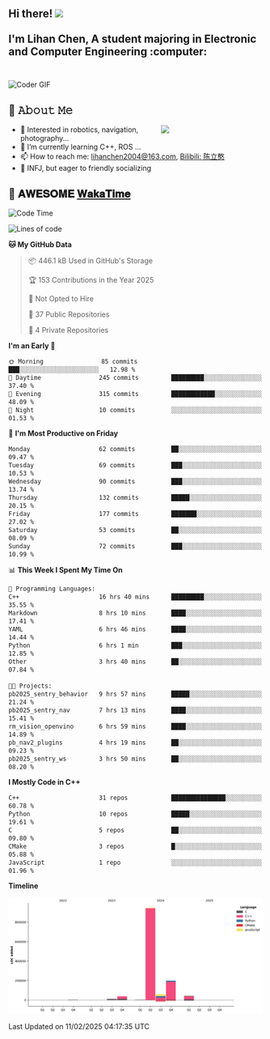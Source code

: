 <h2 align="left">
 <abc>
  <br>Hi there! <img src="https://user-images.githubusercontent.com/42378118/110234147-e3259600-7f4e-11eb-95be-0c4047144dea.gif" width="30"><br>
  <br> I'm Lihan Chen, A student majoring in Electronic and Computer Engineering :computer:<br>
  <br>
 </abc>
</h2>

<img align="center" src="https://media.giphy.com/media/SWoSkN6DxTszqIKEqv/giphy.gif" alt="Coder GIF" width="500">

## :book: 𝙰𝚋𝚘𝚞𝚝 𝙼𝚎

<img align="right" width="40%" src="https://github-readme-stats.vercel.app/api?username=LihanChen2004&show_icons=true&icon_color=CE1D2D&text_color=718096&bg_color=ffffff&hide_title=true" />

- 🌟 Interested in robotics, navigation, photography...
- 🌱 I’m currently learning C++, ROS ... 
- 📫 How to reach me: lihanchen2004@163.com, [Bilibili: 陈立憨](https://space.bilibili.com/170786212)
- 👯 INFJ, but eager to friendly socializing

## 📜 𝐀𝐖𝐄𝐒𝐎𝐌𝐄 [𝐖𝐚𝐤𝐚𝐓𝐢𝐦𝐞](https://github.com/anmol098/waka-readme-stats)

<!--START_SECTION:waka-->
![Code Time](http://img.shields.io/badge/Code%20Time-771%20hrs%2053%20mins-blue)

![Lines of code](https://img.shields.io/badge/From%20Hello%20World%20I%27ve%20Written-1.3%20million%20lines%20of%20code-blue)

**🐱 My GitHub Data** 

> 📦 446.1 kB Used in GitHub's Storage 
 > 
> 🏆 153 Contributions in the Year 2025
 > 
> 🚫 Not Opted to Hire
 > 
> 📜 37 Public Repositories 
 > 
> 🔑 4 Private Repositories 
 > 
**I'm an Early 🐤** 

```text
🌞 Morning                85 commits          ███░░░░░░░░░░░░░░░░░░░░░░   12.98 % 
🌆 Daytime                245 commits         █████████░░░░░░░░░░░░░░░░   37.40 % 
🌃 Evening                315 commits         ████████████░░░░░░░░░░░░░   48.09 % 
🌙 Night                  10 commits          ░░░░░░░░░░░░░░░░░░░░░░░░░   01.53 % 
```
📅 **I'm Most Productive on Friday** 

```text
Monday                   62 commits          ██░░░░░░░░░░░░░░░░░░░░░░░   09.47 % 
Tuesday                  69 commits          ███░░░░░░░░░░░░░░░░░░░░░░   10.53 % 
Wednesday                90 commits          ███░░░░░░░░░░░░░░░░░░░░░░   13.74 % 
Thursday                 132 commits         █████░░░░░░░░░░░░░░░░░░░░   20.15 % 
Friday                   177 commits         ███████░░░░░░░░░░░░░░░░░░   27.02 % 
Saturday                 53 commits          ██░░░░░░░░░░░░░░░░░░░░░░░   08.09 % 
Sunday                   72 commits          ███░░░░░░░░░░░░░░░░░░░░░░   10.99 % 
```


📊 **This Week I Spent My Time On** 

```text
💬 Programming Languages: 
C++                      16 hrs 40 mins      █████████░░░░░░░░░░░░░░░░   35.55 % 
Markdown                 8 hrs 10 mins       ████░░░░░░░░░░░░░░░░░░░░░   17.41 % 
YAML                     6 hrs 46 mins       ████░░░░░░░░░░░░░░░░░░░░░   14.44 % 
Python                   6 hrs 1 min         ███░░░░░░░░░░░░░░░░░░░░░░   12.85 % 
Other                    3 hrs 40 mins       ██░░░░░░░░░░░░░░░░░░░░░░░   07.84 % 

🐱‍💻 Projects: 
pb2025_sentry_behavior   9 hrs 57 mins       █████░░░░░░░░░░░░░░░░░░░░   21.24 % 
pb2025_sentry_nav        7 hrs 13 mins       ████░░░░░░░░░░░░░░░░░░░░░   15.41 % 
rm_vision_openvino       6 hrs 59 mins       ████░░░░░░░░░░░░░░░░░░░░░   14.89 % 
pb_nav2_plugins          4 hrs 19 mins       ██░░░░░░░░░░░░░░░░░░░░░░░   09.23 % 
pb2025_sentry_ws         3 hrs 50 mins       ██░░░░░░░░░░░░░░░░░░░░░░░   08.20 % 
```

**I Mostly Code in C++** 

```text
C++                      31 repos            ███████████████░░░░░░░░░░   60.78 % 
Python                   10 repos            █████░░░░░░░░░░░░░░░░░░░░   19.61 % 
C                        5 repos             ██░░░░░░░░░░░░░░░░░░░░░░░   09.80 % 
CMake                    3 repos             █░░░░░░░░░░░░░░░░░░░░░░░░   05.88 % 
JavaScript               1 repo              ░░░░░░░░░░░░░░░░░░░░░░░░░   01.96 % 
```



**Timeline**

![Lines of Code chart](https://raw.githubusercontent.com/LihanChen2004/LihanChen2004/main/assets/bar_graph.png)


 Last Updated on 11/02/2025 04:17:35 UTC
<!--END_SECTION:waka-->

<!--
**LihanChen2004/LihanChen2004** is a ✨ _special_ ✨ repository because its `README.md` (this file) appears on your GitHub profile.

Here are some ideas to get you started:

- 🔭 I’m currently working on ...
- 🌱 I’m currently learning ...
- 👯 I’m looking to collaborate on ...
- 🤔 I’m looking for help with ...
- 💬 Ask me about ...
- 📫 How to reach me: ...
- 😄 Pronouns: ...
- ⚡ Fun fact: ...
-->
